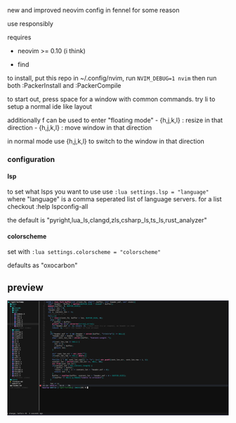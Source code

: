 new and improved neovim config in fennel for some reason

use responsibly

requires 

* neovim >= 0.10 (i think)

* find

to install, put this repo in ~/.config/nvim, run `NVIM_DEBUG=1 nvim` then run both :PackerInstall and :PackerCompile

to start out, press space for a window with common commands. try <space>li to setup a normal ide like layout

additionally <Ctrl>f can be used to enter "floating mode"
    - <Ctrl>{h,j,k,l} : resize in that direction
    - {h,j,k,l} : move window in that direction

in normal mode use <Ctrl>{h,j,k,l} to switch to the window in that direction

### configuration

#### lsp

to set what lsps you want to use use `:lua settings.lsp = "language"` where "language" is a comma seperated list of language servers. for a list checkout :help lspconfig-all

the default is "pyright,lua_ls,clangd,zls,csharp_ls,ts_ls,rust_analyzer"

#### colorscheme

set with `:lua settings.colorscheme = "colorscheme"`

defaults as "oxocarbon"

## preview

![preview](image.png)
